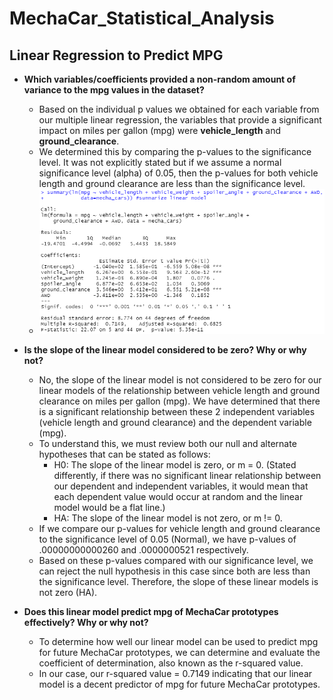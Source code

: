 # MechaCar_Statistical_Analysis

## Linear Regression to Predict MPG

- **Which variables/coefficients provided a non-random amount of variance to the mpg values in the dataset?**
  - Based on the individual p values we obtained for each variable from our multiple linear regression, the variables that provide a significant impact on miles per gallon (mpg) were **vehicle_length** and **ground_clearance**. 
  - We determined this by comparing the p-values to the significance level. It was not explicitly stated but if we assume a normal significance level (alpha) of 0.05, then the p-values for both vehicle length and ground clearance are less than the significance level.
  - ![multi-linear_reg_summary.png](multi-linear_reg_summary.png)

- **Is the slope of the linear model considered to be zero? Why or why not?**
  - No, the slope of the linear model is not considered to be zero for our linear models of the relationship between vehicle length and ground clearance on miles per gallon (mpg). We have determined that there is a significant relationship between these 2 independent variables (vehicle length and ground clearance) and the dependent variable (mpg).  
  - To understand this, we must review both our null and alternate hypotheses that can be stated as follows: 
    - H0: The slope of the linear model is zero, or m = 0. (Stated differently, if there was no significant linear relationship between our dependent and independent variables, it would mean that each dependent value would occur at random and the linear model would be a flat line.)
    - HA: The slope of the linear model is not zero, or m != 0. 
  - If we compare our p-values for vehicle length and ground clearance to the significance level of 0.05 (Normal), we have p-values of .00000000000260 and .0000000521 respectively. 
  - Based on these p-values compared with our significance level, we can reject the null hypothesis in this case since both are less than the significance level. Therefore, the slope of these linear models is not zero (HA). 
 
- **Does this linear model predict mpg of MechaCar prototypes effectively? Why or why not?**
  - To determine how well our linear model can be used to predict mpg for future MechaCar prototypes, we can determine and evaluate the coefficient of determination, also known as the r-squared value. 
  - In our case, our r-squared value = 0.7149 indicating that our linear model is a decent predictor of mpg for future MechaCar prototypes. 
